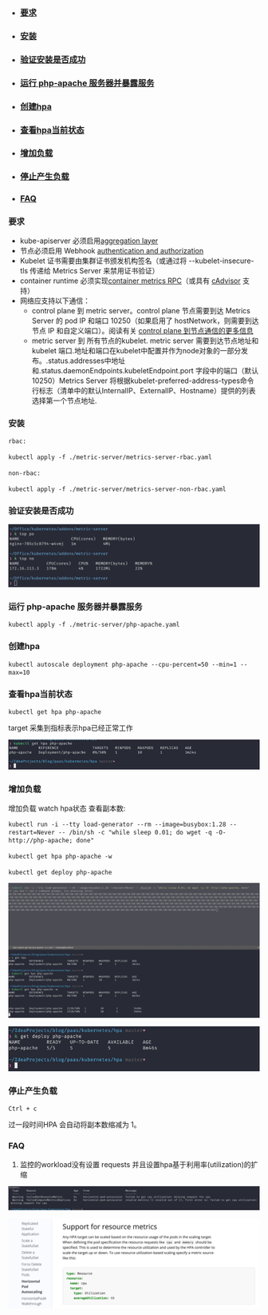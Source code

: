 - ### [要求](#要求-1)
- ### [安装](#安装-1)
- ### [验证安装是否成功](#验证安装是否成功-1)
- ### [运行 php-apache 服务器并暴露服务](#运行-php-apache-服务器并暴露服务-1)
- ### [创建hpa](#创建hpa-1)
- ### [查看hpa当前状态](#查看hpa当前状态-1)
- ### [增加负载](#增加负载-1)
- ### [停止产生负载](#停止产生负载-1)
- ### [FAQ](#faq-1)


### 要求
- kube-apiserver 必须启用[aggregation layer](https://v1-23.docs.kubernetes.io/zh/docs/tasks/extend-kubernetes/configure-aggregation-layer/)
- 节点必须启用 Webhook [authentication and authorization](https://kubernetes.io/zh-cn/docs/reference/access-authn-authz/kubelet-authn-authz/)
- Kubelet 证书需要由集群证书颁发机构签名（或通过将 --kubelet-insecure-tls 传递给 Metrics Server 来禁用证书验证）
- container runtime 必须实现[container metrics RPC](https://github.com/kubernetes/community/blob/master/contributors/devel/sig-node/cri-container-stats.md)（或具有 [cAdvisor](https://github.com/google/cadvisor) 支持）
- 网络应支持以下通信：
	- control plane 到 metric server。control plane 节点需要到达 Metrics Server 的 pod IP 和端口 10250（如果启用了 hostNetwork，则需要到达节点 IP 和自定义端口）。阅读有关 [control plane 到节点通信的更多信息](https://kubernetes.io/docs/concepts/architecture/control-plane-node-communication/#control-plane-to-node)
	- metric server 到 所有节点的kubelet. metric server 需要到达节点地址和 kubelet 端口.地址和端口在kubelet中配置并作为node对象的一部分发布。.status.addresses中地址和.status.daemonEndpoints.kubeletEndpoint.port 字段中的端口（默认 10250）Metrics Server 将根据kubelet-preferred-address-types命令行标志（清单中的默认InternalIP、ExternalIP、Hostname）提供的列表选择第一个节点地址.

### 安装
```
rbac:

kubectl apply -f ./metric-server/metrics-server-rbac.yaml

non-rbac:

kubectl apply -f ./metric-server/metrics-server-non-rbac.yaml
```


### 验证安装是否成功
![k-top](./images/k-top.png)


### 运行 php-apache 服务器并暴露服务

```
kubectl apply -f ./metric-server/php-apache.yaml
```


### 创建hpa
```
kubectl autoscale deployment php-apache --cpu-percent=50 --min=1 --max=10
```


### 查看hpa当前状态
```
kubectl get hpa php-apache
```

target 采集到指标表示hpa已经正常工作

![hpa-status](./images/hpa-status.png)


### 增加负载

增加负载 watch hpa状态 查看副本数:
```
kubectl run -i --tty load-generator --rm --image=busybox:1.28 --restart=Never -- /bin/sh -c "while sleep 0.01; do wget -q -O- http://php-apache; done"

kubectl get hpa php-apache -w

kubectl get deploy php-apache
```

![start-load](./images/start-load.png)

![deploy-status](./images/deploy-status.png)

### 停止产生负载
```
Ctrl + c
```

过一段时间HPA 会自动将副本数缩减为 1。


### FAQ
1. 监控的workload没有设置 requests 并且设置hpa基于利用率(utilization)的扩缩

![deploy-no-resource-set](./images/deploy-no-resource-set.png)

![deploy-no-resource-set-doc](./images/deploy-no-resource-set-doc.png)
